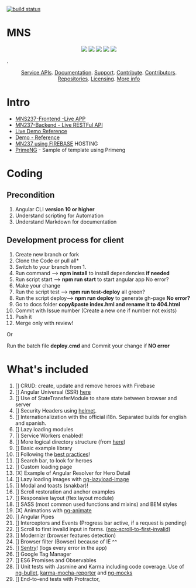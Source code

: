[![build status](https://github.com/coryrylan/angular-github-actions/workflows/Build/badge.svg)](https://github.com/idrice24/mns/actions)
# MNS
<p align="center">
    <a href="https://github.com/idrice24/mns/issues/" title="Open Issues"><img src="https://img.shields.io/github/issues/idrice24/mns?style=flat-square "></a>
   <a href="https://github.com/idrice24/mns/" title="License"><img src="https://img.shields.io/github/license/idrice24/mns?style=flat-square"></a>
  <a href="https://github.com/idrice24/mns/" title="Languages"><img src="https://img.shields.io/github/languages/count/idrice24/mns?style=flat-square"></a>
  <a href="https://github.com/idrice24/mns/" title="Version"><img src="https://img.shields.io/github/package-json/v/idrice24/mns?style=flat-square"></a>
  <img src="https://img.shields.io/github/last-commit/idrice24/mns/master">
  
</p>
. 
<p align="center">
	<a href="#service-apis">Service APIs</a>.
	<a href="#documentation">Documentation</a>.
	<a href="#support-and-feedback">Support</a>.
	<a href="#how-to-contribute">Contribute</a>.
	<a href="#contributors">Contributors</a>.
	<a href="#repositories">Repositories</a>.
	<a href="#liecensing">Licensing</a>.
  <a href="#more_info">More info</a>
</p>

# Intro
- [MNS237-Frontend -Live APP](https://idrice24.github.io/mns/)  
- [MN237-Backend - Live RESTFul API](https://mns237-serverapi.herokuapp.com/api/)
- [Live Demo Reference](https://angular.ganatan.com/crud/cities)
- [Demo - Reference](https://github.com/ganatan/angular10-app/tree/master/frontend)
- [MN237 using FIREBASE](https://idrice.web.app/home)  HOSTING
- [PrimeNG](https://github.com/leandcar/ng-sapphiredb-editor-nqt4ki) - Sample of template using Primeng

# Coding
## Precondition
1.  Angular CLI **version 10 or higher**
1.  Understand scripting for Automation 
1.  Understand Markdown for documentation 

## Development process for client
1. Create new branch or fork 
1. Clone the Code or pull all*
1. Switch to your branch from 1.
1. Run command --> **npm install** to install dependencies **if needed**
1. Run script  start --> **npm run start** to start angular app No error?
1. Make your change
1. Run the script test --> **npm run test-deploy** all green?
1. Run the script deploy--> **npm run deploy** to generate gh-page __No error?__
1. Go to docs folder **copy&paste index.hml  and rename it to 404.html**
1. Commit with Issue number (Create a new one if number not exists)
1. Push it
1. Merge only with review!

Or

Run the batch file **deploy.cmd** and Commit your change if **NO error**

# What's included

1.  [] CRUD: create, update and remove heroes with Firebase
1.  [] Angular Universal (SSR) [here](https://angular.io/guide/universal)
1.  [] Use of StateTransferModule to share state between browser and server
1.  [] Security Headers using [helmet](https://helmetjs.github.io).
1.  [] Internationalization with the official i18n. Separated builds for english and spanish.
1.  [] Lazy loading modules
1.  [] Service Workers enabled!
1.  [] More logical directory structure (from
      [here](https://itnext.io/choosing-a-highly-scalable-folder-structure-in-angular-d987de65ec7))
1.  [] Basic example library
1.  [] Following the [best practices](https://angular.io/guide/styleguide)!
1.  [] Search bar, to look for heroes
1.  [] Custom loading page
1.  [X] Example of Angular Resolver for Hero Detail
1.  [] Lazy loading images with [ng-lazyload-image](https://github.com/tjoskar/ng-lazyload-image)
1.  [] Modal and toasts (snakbar)!
1.  [] Scroll restoration and anchor examples
1.  [] Responsive layout (flex layout module)
1.  [] SASS (most common used functions and mixins) and BEM styles
1.  [X] Animations with [ng-animate](https://jiayihu.github.io/ng-animate/)
1.  [] Angular Pipes
1.  [] Interceptors and Events (Progress bar active, if a request is pending)
1.  [] Scroll to first invalid input in forms.
      ([ngx-scroll-to-first-invalid](https://github.com/Ismaestro/ngx-scroll-to-first-invalid))
1.  [] Modernizr (browser features detection)
1.  [] Browser filter (Bowser) because of IE ^^
1.  [] [Sentry](https://sentry.io)! (logs every error in the app)
1.  [] Google Tag Manager
1.  [] ES6 Promises and Observables
1.  [] Unit tests with Jasmine and Karma including code coverage. Use of
      [ng-bullet](https://www.npmjs.com/package/ng-bullet),
      [karma-mocha-reporter](https://github.com/litixsoft/karma-mocha-reporter) and
      [ng-mocks](https://github.com/ike18t/ng-mocks)
1.  [] End-to-end tests with Protractor,
